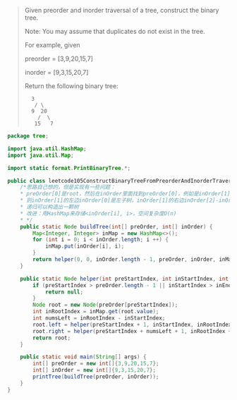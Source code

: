 > Given preorder and inorder traversal of a tree, construct the binary tree.
>
> Note:
> You may assume that duplicates do not exist in the tree.
>
> For example, given
>
> preorder = [3,9,20,15,7]
>
> inorder = [9,3,15,20,7]
>
> Return the following binary tree:
>
>     	3
>        / \
>       9  20
>         /  \
>        15   7

```java
package tree;

import java.util.HashMap;
import java.util.Map;

import static format.PrintBinaryTree.*;

public class leetcode105ConstructBinaryTreeFromPreorderAndInorderTraversal {
    /*思路自己想的，但是实现有一些问题：
    * preOrder[0]是root，然后在inOrder里面找到preOrder[0]，例如是inOrder[1]
    * 则inOrder[1]的左边inOrder[0]是左子树，inOrder[1]的右边inOrder[2]-inOrder[4]是右子树
    * 递归可以构造出一颗树
    * 改进：用HashMap来存储<inOrder[i], i>，空间复杂度O(n)
    * */
    public static Node buildTree(int[] preOrder, int[] inOrder) {
        Map<Integer, Integer> inMap = new HashMap<>();
        for (int i = 0; i < inOrder.length; i ++) {
            inMap.put(inOrder[i], i);
        }
        return helper(0, 0, inOrder.length - 1, preOrder, inOrder, inMap);
    }

    public static Node helper(int preStartIndex, int inStartIndex, int inEndIndex, int[] preOrder, int[] inOrder, Map<Integer, Integer> inMap) {
        if (preStartIndex > preOrder.length - 1 || inStartIndex > inEndIndex) {
            return null;
        }
        Node root = new Node(preOrder[preStartIndex]);
        int inRootIndex = inMap.get(root.value);
        int numsLeft = inRootIndex - inStartIndex;
        root.left = helper(preStartIndex + 1, inStartIndex, inRootIndex - 1, preOrder, inOrder, inMap);
        root.right = helper(preStartIndex + numsLeft + 1, inRootIndex + 1, inEndIndex, preOrder, inOrder, inMap);
        return root;
    }

    public static void main(String[] args) {
        int[] preOrder = new int[]{3,9,20,15,7};
        int[] inOrder = new int[]{9,3,15,20,7};
        printTree(buildTree(preOrder, inOrder));
    }
}
```

